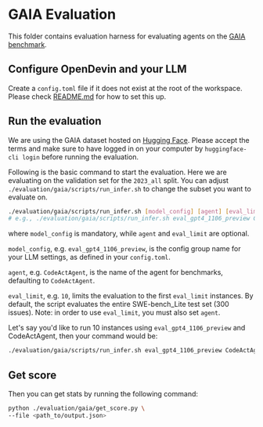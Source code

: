 # GAIA Evaluation

This folder contains evaluation harness for evaluating agents on the [GAIA benchmark](https://arxiv.org/abs/2311.12983).

## Configure OpenDevin and your LLM

Create a `config.toml` file if it does not exist at the root of the workspace. Please check [README.md](../../README.md) for how to set this up.

## Run the evaluation
We are using the GAIA dataset hosted on [Hugging Face](https://huggingface.co/datasets/gaia-benchmark/GAIA).
Please accept the terms and make sure to have logged in on your computer by `huggingface-cli login` before running the evaluation.

Following is the basic command to start the evaluation. Here we are evaluating on the validation set for the `2023_all` split. You can adjust `./evaluation/gaia/scripts/run_infer.sh` to change the subset you want to evaluate on.

```bash
./evaluation/gaia/scripts/run_infer.sh [model_config] [agent] [eval_limit]
# e.g., ./evaluation/gaia/scripts/run_infer.sh eval_gpt4_1106_preview CodeActAgent 300
```

where `model_config` is mandatory, while `agent` and `eval_limit` are optional.

`model_config`, e.g. `eval_gpt4_1106_preview`, is the config group name for your
LLM settings, as defined in your `config.toml`.

`agent`, e.g. `CodeActAgent`, is the name of the agent for benchmarks, defaulting
to `CodeActAgent`.

`eval_limit`, e.g. `10`, limits the evaluation to the first `eval_limit` instances. By
default, the script evaluates the entire SWE-bench_Lite test set (300 issues). Note:
in order to use `eval_limit`, you must also set `agent`.

Let's say you'd like to run 10 instances using `eval_gpt4_1106_preview` and CodeActAgent,
then your command would be:

```bash
./evaluation/gaia/scripts/run_infer.sh eval_gpt4_1106_preview CodeActAgent 10
```

## Get score

Then you can get stats by running the following command:
```bash
python ./evaluation/gaia/get_score.py \
--file <path_to/output.json>
```
